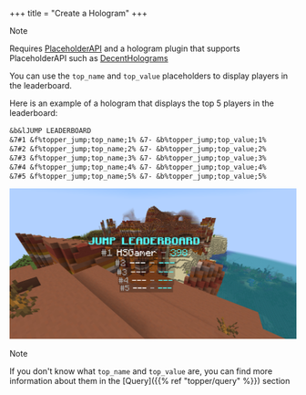 +++
title = "Create a Hologram"
+++

> [!NOTE]
> Requires [PlaceholderAPI](https://placeholderapi.com) and a hologram plugin that supports PlaceholderAPI such as [DecentHolograms](https://www.spigotmc.org/resources/decentholograms-1-8-1-21-1-papi-support-no-dependencies.96927/)

You can use the `top_name` and `top_value` placeholders to display players in the leaderboard.

Here is an example of a hologram that displays the top 5 players in the leaderboard:

```
&b&lJUMP LEADERBOARD
&7#1 &f%topper_jump;top_name;1% &7- &b%topper_jump;top_value;1%
&7#2 &f%topper_jump;top_name;2% &7- &b%topper_jump;top_value;2%
&7#3 &f%topper_jump;top_name;3% &7- &b%topper_jump;top_value;3%
&7#4 &f%topper_jump;top_name;4% &7- &b%topper_jump;top_value;4%
&7#5 &f%topper_jump;top_name;5% &7- &b%topper_jump;top_value;5%
```

![hologram](hologram.png)

> [!NOTE]
> If you don't know what `top_name` and `top_value` are, you can find more information about them in the [Query]({{% ref "topper/query" %}}) section
